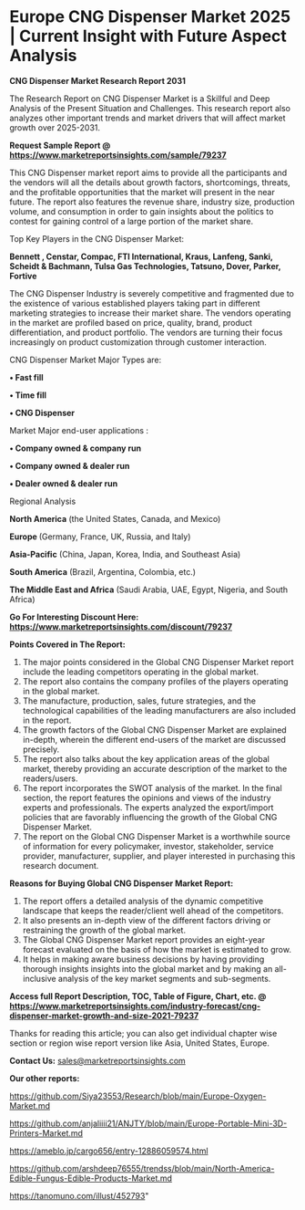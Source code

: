  # Europe CNG Dispenser Market 2025 | Current Insight with Future Aspect Analysis

<strong>CNG Dispenser Market Research Report 2031</strong>

The Research Report on CNG Dispenser Market is a Skillful and Deep Analysis of the Present Situation and Challenges. This research report also analyzes other important trends and market drivers that will affect market growth over 2025-2031.

<strong>Request Sample Report @ <a href=https://www.marketreportsinsights.com/sample/79237>https://www.marketreportsinsights.com/sample/79237</a></strong>

This CNG Dispenser market report aims to provide all the participants and the vendors will all the details about growth factors, shortcomings, threats, and the profitable opportunities that the market will present in the near future. The report also features the revenue share, industry size, production volume, and consumption in order to gain insights about the politics to contest for gaining control of a large portion of the market share.

Top Key Players in the CNG Dispenser Market:

<strong>Bennett , Censtar, Compac, FTI International, Kraus, Lanfeng, Sanki, Scheidt & Bachmann, Tulsa Gas Technologies, Tatsuno, Dover, Parker, Fortive</strong>

The CNG Dispenser Industry is severely competitive and fragmented due to the existence of various established players taking part in different marketing strategies to increase their market share. The vendors operating in the market are profiled based on price, quality, brand, product differentiation, and product portfolio. The vendors are turning their focus increasingly on product customization through customer interaction.

CNG Dispenser Market Major Types are:

<strong>• Fast fill

• Time fill

• CNG Dispenser</strong>

Market Major end-user applications :

<strong>• Company owned & company run

• Company owned & dealer run

• Dealer owned & dealer run</strong>

Regional Analysis

</u><strong><b>North America</b></strong> (the United States, Canada, and Mexico)

<strong><b>Europe </b></strong>(Germany, France, UK, Russia, and Italy)

<strong><b>Asia-Pacific</b></strong> (China, Japan, Korea, India, and Southeast Asia)

<strong><b>South America</b></strong> (Brazil, Argentina, Colombia, etc.)

<strong><b>The Middle East and Africa</b></strong> (Saudi Arabia, UAE, Egypt, Nigeria, and South Africa)

<strong>Go For Interesting Discount Here: <a href=https://www.marketreportsinsights.com/discount/79237>https://www.marketreportsinsights.com/discount/79237</a></strong>

<strong>Points Covered in The Report:</strong>
<ol>
  <li>The major points considered in the Global CNG Dispenser Market report include the leading competitors operating in the global market.</li>
  <li>The report also contains the company profiles of the players operating in the global market.</li>
  <li>The manufacture, production, sales, future strategies, and the technological capabilities of the leading manufacturers are also included in the report.</li>
  <li>The growth factors of the Global CNG Dispenser Market are explained in-depth, wherein the different end-users of the market are discussed precisely.</li>
  <li>The report also talks about the key application areas of the global market, thereby providing an accurate description of the market to the readers/users.</li>
  <li>The report incorporates the SWOT analysis of the market. In the final section, the report features the opinions and views of the industry experts and professionals. The experts analyzed the export/import policies that are favorably influencing the growth of the Global CNG Dispenser Market.</li>
  <li>The report on the Global CNG Dispenser Market is a worthwhile source of information for every policymaker, investor, stakeholder, service provider, manufacturer, supplier, and player interested in purchasing this research document.</li>
</ol>
<strong>Reasons for Buying Global CNG Dispenser Market Report:</strong>

<ol>
  <li>The report offers a detailed analysis of the dynamic competitive landscape that keeps the reader/client well ahead of the competitors.</li>
  <li>It also presents an in-depth view of the different factors driving or restraining the growth of the global market.</li>
  <li>The Global CNG Dispenser Market report provides an eight-year forecast evaluated on the basis of how the market is estimated to grow.</li>
  <li>It helps in making aware business decisions by having providing thorough insights insights into the global market and by making an all-inclusive analysis of the key market segments and sub-segments.</li>
</ol>
<strong>Access full Report Description, TOC, Table of Figure, Chart, etc. @ <a href=https://www.marketreportsinsights.com/industry-forecast/cng-dispenser-market-growth-and-size-2021-79237>https://www.marketreportsinsights.com/industry-forecast/cng-dispenser-market-growth-and-size-2021-79237</a></strong>


Thanks for reading this article; you can also get individual chapter wise section or region wise report version like Asia, United States, Europe.

<strong>Contact Us:</strong>
sales@marketreportsinsights.com

<strong>Our other reports:</strong>

<a href=https://github.com/Siya23553/Research/blob/main/Europe-Oxygen-Market.md>https://github.com/Siya23553/Research/blob/main/Europe-Oxygen-Market.md</a>

<a href=https://github.com/anjaliiii21/ANJTY/blob/main/Europe-Portable-Mini-3D-Printers-Market.md>https://github.com/anjaliiii21/ANJTY/blob/main/Europe-Portable-Mini-3D-Printers-Market.md</a>

<a href=https://ameblo.jp/cargo656/entry-12886059574.html>https://ameblo.jp/cargo656/entry-12886059574.html</a>

<a href=https://github.com/arshdeep76555/trendss/blob/main/North-America-Edible-Fungus-Edible-Products-Market.md>https://github.com/arshdeep76555/trendss/blob/main/North-America-Edible-Fungus-Edible-Products-Market.md</a>

<a href=https://tanomuno.com/illust/452793>https://tanomuno.com/illust/452793</a>"
